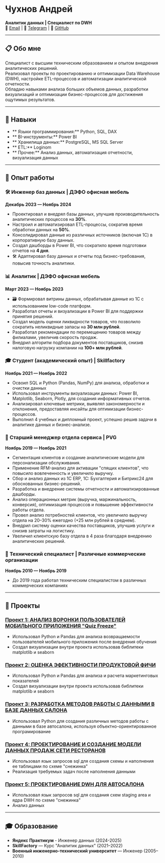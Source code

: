 # Чухнов Андрей  
**Аналитик данных | Специалист по DWH**  
📧 [Email](mailto:a.chukhnov88@gmail.com) | 💬 [Telegram](https://t.me/chizhik1001) | 🔗 [GitHub](https://github.com/AndreyChukhnov)  

---

## 📋 Обо мне  
 Специалист с высшим техническим образованием и опытом внедрения аналитических решений.  
 Реализовал проекты по проектированию и оптимизации Data Warehouse (DWH), настройке ETL-процессов и автоматизации аналитической отчетности.  
 Обладаю навыками анализа больших объемов данных, разработки визуализаций и оптимизации бизнес-процессов для достижения ощутимых результатов.  

---

## 💼 Навыки  
- ** Языки программирования:** Python, SQL, DAX  
- ** BI-инструменты:** Power BI  
- ** Хранилища данных:** PostgreSQL, MS SQL Server  
- ** ETL:** Loginom  
- ** Прочее:** Анализ данных, автоматизация отчетности, визуализация данных  

---

## 🏢 Опыт работы  

### 🛠️ **Инженер баз данных | ДЭФО офисная мебель**  
**Декабрь 2023 — Ноябрь 2024**  
-  Проектировал и внедрял базы данных, улучшив производительность аналитических процессов на **30%**.  
-  Настроил и автоматизировал ETL-процессы, сократив время обработки данных на **50%**.  
-  Консолидировал данные из различных источников (включая 1С) в корпоративную базу данных.  
-  Создал дашборды в Power BI, что сократило время подготовки отчетов на **4 дня**.  
- 🛠 Адаптировал базу данных и отчеты под бизнес-требования, повысив точность аналитики.  

### 📊 **Аналитик | ДЭФО офисная мебель**  
**Март 2023 — Ноябрь 2023**  
- 🗃 Формировал витрины данных, обрабатывая данные из 1С с использованием low-code платформ.  
-  Разработал отчеты и визуализации в Power BI для поддержки принятия решений.  
-  Создал модель оценки ликвидности товаров, что позволило сократить неликвидные запасы на **30 млн рублей**.  
-  Разработал рекомендации по перемещению товаров между филиалами, увеличив скорость продаж.  
-  Внедрил алгоритм подбора документов поставщиков, снизив налоговую нагрузку компании на **100+ млн рублей**.  
###  🎓 **Студент (академический опыт) | Skillfactory**
**Ноябрь 2021 — Ноябрь 2022**  
- Освоил SQL и Python (Pandas, NumPy) для анализа, обработки и очистки данных
- Использовал инструменты визуализации данных: Power BI, Matplotlib, Seaborn, Plotly, для создания информативных отчетов.
- Анализировал ключевые метрики, выявлял закономерности и отклонения, предоставляя инсайты для оптимизации бизнес-процессов.
- Выполнил 4 учебных и дипломный проект, успешно решив задачи в аналитике данных и бизнес-анализе.
###  🏢 **Старший менеджер отдела сервиса | PVG**
**Ноябрь 2019 — Ноябрь 2021**  
- Сегментация  клиентов и создание аналитические модели для персонализации обслуживания.
- Применение RFM-анализ для активации "спящих клиентов", что повысило вовлеченность и увеличило выручку.
- Сбор и анализ данных из 1C ERP, 1C: Бухгалтерия и Битрикс24 для обоснованных бизнес-решений.
- Разработка и внедрение системы отчетности и автоматизированные дашборды.
- Анализ операционных метрик (выручка, маржинальность, конверсия), оптимизация процессов и повышение эффективности работы отдела.
- Провел анализ потребностей клиентов, что увеличило выручку отдела на 20–30% ежегодно (+25 млн рублей в среднем).
- Внедрил систему оценки качества поставщиков, улучшив услуги и снизив затраты на логистику.
- Увеличил клиентскую базу отдела в 4 раза благодаря внедрению аналитических решений.
###  🏢 **Технический специалист | Различные коммерческие организации**
**Ноябрь 2010 — Ноябрь 2019**  
- До 2019 года работал техническим специалистом в различных коммерческих компаниях
  
---

## 🚀 Проекты
### [Проект 1: АНАЛИЗ ВОРОНКИ ПОЛЬЗОВАТЕЛЕЙ МОБИЛЬНОГО ПРИЛОЖЕНИЯ "Quiz Freeze"](https://github.com/AndreyChukhnov/da-project-user-funnel-analysis)
- Использовал Python и Pandas для анализа возвращаемости пользователей мобильного приложения после внедрения обучения
- Создал визуализации внутри проекта использовав библитеки matplotlib и seaborn

### [Проект 2: ОЦEНКА ЭФЕКТИВНОСТИ ПРОДУКТОВОЙ ФИЧИ](https://github.com/AndreyChukhnov/da-project-product-feature-analysis)  
- Использовал Python и Pandas для анализа и расчета маркетинговых показателей
- Создал визуализации внутри проекта использовав библитеки matplotlib и seaborn

### [Проект 3: РАЗРАБОТКА МЕТОДОВ РАБОТЫ С ДАННЫМИ В БАЗЕ ДАННЫХ САЛОНА](https://github.com/AndreyChukhnov/de-project-bibip)  
- Использовал Python для создания различных методов работы с данными  в базе автосалона, используя объектно-ориентированное програмирование

### [Проект 4: ПРОЕКТИРОВАНИЕ И СОЗДАНИЕ МОДЕЛИ ДАННЫХ ПРОДАЖ СЕТИ РЕСТОРАНОВ](https://github.com/AndreyChukhnov/de-start-project-gastro-hub)  
- Использовал язык запросов sql для создания схемы и наполнения ее таблицами по схеме "снежинка"
- Реализация требуемых задач после наполнения данными

### [Проект 5: ПРОЕКТИРОВАНИЕ DWH ДЛЯ АВТОСАЛОНА](https://github.com/AndreyChukhnov/de-start-project_vrumbum)  
- Использовал язык запросов sql для создания схем staging area и ядра DWH по схеме "снежинка"
- Анализ данных

---

## 🎓 Образование
- **Яндекс Практикум** - Инженер данных (2024-2025)
- **SkillFactory** — Курс "Аналитик данных" (2021–2022)  
- **Военный инженерно-технический университет** — Инженер (2005–2010)  
